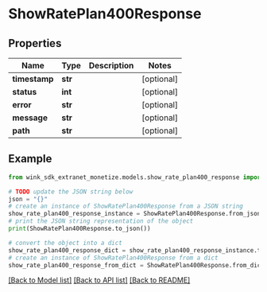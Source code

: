 # ShowRatePlan400Response


## Properties

Name | Type | Description | Notes
------------ | ------------- | ------------- | -------------
**timestamp** | **str** |  | [optional] 
**status** | **int** |  | [optional] 
**error** | **str** |  | [optional] 
**message** | **str** |  | [optional] 
**path** | **str** |  | [optional] 

## Example

```python
from wink_sdk_extranet_monetize.models.show_rate_plan400_response import ShowRatePlan400Response

# TODO update the JSON string below
json = "{}"
# create an instance of ShowRatePlan400Response from a JSON string
show_rate_plan400_response_instance = ShowRatePlan400Response.from_json(json)
# print the JSON string representation of the object
print(ShowRatePlan400Response.to_json())

# convert the object into a dict
show_rate_plan400_response_dict = show_rate_plan400_response_instance.to_dict()
# create an instance of ShowRatePlan400Response from a dict
show_rate_plan400_response_from_dict = ShowRatePlan400Response.from_dict(show_rate_plan400_response_dict)
```
[[Back to Model list]](../README.md#documentation-for-models) [[Back to API list]](../README.md#documentation-for-api-endpoints) [[Back to README]](../README.md)


